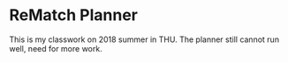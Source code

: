 # ReMatch Planner

This is my classwork on 2018 summer in THU.
The planner still cannot run well, need for more work.

